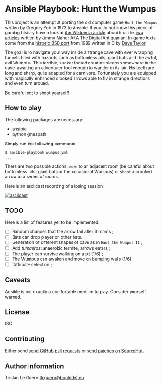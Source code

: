 # Ansible Playbook: Hunt the Wumpus

This project is an attempt at porting the old computer game `Hunt the Wumpus` written by Gregory Yob in 1973 to Ansible.
If you do not know this piece of gaming history have a look at [the Wikipedia article](https://en.wikipedia.org/wiki/Hunt_the_Wumpus) about it or the [two](https://www.filfre.net/2011/05/hunt-the-wumpus-part-1/) [articles](https://www.filfre.net/2011/05/hunt-the-wumpus-part-2/) written by Jimmy Maher AKA The Digital Antiquarian.
In-game texts come from the [historic BSD port](http://bxr.su/search?q=wump.c&defs=&refs=&path=&project=DragonFly&project=FreeBSD&project=NetBSD&project=OpenBSD) from 1989 written in C by [Dave Taylor](https://www.askdavetaylor.com/about_dave/).

The goal is to navigate your way inside a strange cave with ever wrapping tunnels filled with hazards such as bottomless pits, giant bats and the awful, evil Wumpus.
This terrible, sucker footed creature sleeps somewhere in the cave, awaiting an adventurer fool enough to wander in its lair.
His teeth are long and sharp, quite adapted for a carnivore.
Fortunately you are equipped with magically enhanced crooked arrows able to fly in strange directions and even turn around.

Be careful not to shoot yourself!

## How to play

The following packages are necessary:

- ansible
- python-jmespath

Simply run the following command:

```sh
$ ansible-playbook wumpus.yml
...
```

There are two possible actions: `move` to an adjacent room (be careful about bottomless pits, giant bats or the occasional Wumpus) or `shoot` a crooked arrow to a series of rooms.

Here is an asciicast recording of a losing session:

[![asciicast](https://asciinema.org/a/Glv8slBLl0DzKC3xLanwKfdag.svg)](https://asciinema.org/a/Glv8slBLl0DzKC3xLanwKfdag)

## TODO

Here is a list of features yet to be implemented:

- [ ] Random chances that the arrow fail after 3 rooms ;
- [ ] Bats can drop player on other bats.
- [ ] Generation of different shapes of cave as in `Hunt the Wumpus II` ;
- [ ] Add _tumaeros_: anaerobic termite, arrows eaters ;
- [ ] The player can survive walking on a pit (1/6) ;
- [ ] The Wumpus can awaken and move on bumping walls (1/6) ;
- [ ] Difficulty selection ;

## Caveats

Ansible is not exactly a comfortable medium to play.
Consider yourself warned.

## License

ISC

## Contributing

Either send [send GitHub pull requests](https://github.com/tleguern/ansible-playbook-wumpus) or [send patches on SourceHut](https://lists.sr.ht/~tleguern/misc).

## Author Information

Tristan Le Guern <tleguern@bouledef.eu>
